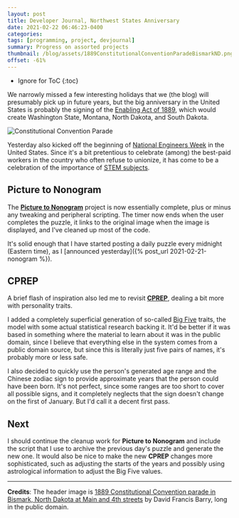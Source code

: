 ```yaml
---
layout: post
title: Developer Journal, Northwest States Anniversary
date: 2021-02-22 06:46:23-0400
categories:
tags: [programming, project, devjournal]
summary: Progress on assorted projects
thumbnail: /blog/assets/1889ConstitutionalConventionParadeBismarkND.png
offset: -61%
---
```


* Ignore for ToC
{:toc}

We narrowly missed a few interesting holidays that we (the blog) will presumably pick up in future years, but the big anniversary in the United States is probably the signing of the [Enabling Act of 1889](https://en.wikipedia.org/wiki/Enabling_Act_of_1889), which would create Washington State, Montana, North Dakota, and South Dakota.

![Constitutional Convention Parade](/blog/assets/1889ConstitutionalConventionParadeBismarkND.png "Constitutional Convention Parade")

Yesterday also kicked off the beginning of [National Engineers Week](https://en.wikipedia.org/wiki/National_Engineers_Week_(U.S.)) in the United States.  Since it's a bit pretentious to celebrate (among) the best-paid workers in the country who often refuse to unionize, it has come to be a celebration of the importance of [STEM subjects](https://en.wikipedia.org/wiki/Science,_technology,_engineering,_and_mathematics).

## Picture to Nonogram

The [**Picture to Nonogram**](https://github.com/jcolag/picture-nonogram/) project is now essentially complete, plus or minus any tweaking and peripheral scripting.  The timer now ends when the user completes the puzzle, it links to the original image when the image is displayed, and I've cleaned up most of the code.

It's solid enough that I have started posting a daily puzzle every midnight (Eastern time), as I [announced yesterday]({% post_url 2021-02-21-nonogram %}).

## CPREP

A brief flash of inspiration also led me to revisit [**CPREP**](https://github.com/jcolag/background-generator), dealing a bit more with personality traits.

I added a completely superficial generation of so-called [Big Five](https://en.wikipedia.org/wiki/Big_Five_personality_traits) traits, the model with some actual statistical research backing it.  It'd be better if it was based in something where the material to learn about it was in the public domain, since I believe that everything else in the system comes from a public domain source, but since this is literally just five pairs of names, it's probably more or less safe.

I also decided to quickly use the person's generated age range and the Chinese zodiac sign to provide approximate years that the person could have been born.  It's not perfect, since some ranges are too short to cover all possible signs, and it completely neglects that the sign doesn't change on the first of January.  But I'd call it a decent first pass.

## Next

I should continue the cleanup work for **Picture to Nonogram** and include the script that I use to archive the previous day's puzzle and generate the new one.  It would also be nice to make the new **CPREP** changes more sophisticated, such as adjusting the starts of the years and possibly using astrological information to adjust the Big Five values.

* * *

**Credits**:  The header image is [1889 Constitutional Convention parade in Bismark, North Dakota at Main and 4th streets](https://digital.denverlibrary.org/digital/collection/p15330coll22/id/68795) by David Francis Barry, long in the public domain.
